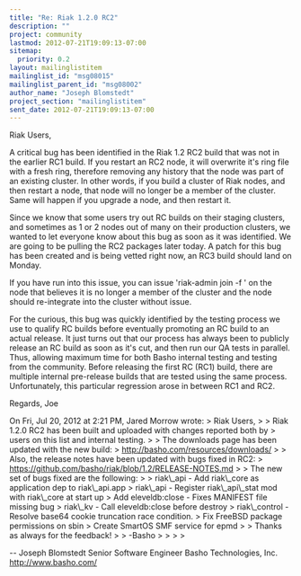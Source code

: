 ```yaml
---
title: "Re: Riak 1.2.0 RC2"
description: ""
project: community
lastmod: 2012-07-21T19:09:13-07:00
sitemap:
  priority: 0.2
layout: mailinglistitem
mailinglist_id: "msg08015"
mailinglist_parent_id: "msg08002"
author_name: "Joseph Blomstedt"
project_section: "mailinglistitem"
sent_date: 2012-07-21T19:09:13-07:00
---
```



Riak Users,

A critical bug has been identified in the Riak 1.2 RC2 build that was
not in the earlier RC1 build. If you restart an RC2 node, it will
overwrite it's ring file with a fresh ring, therefore removing any
history that the node was part of an existing cluster. In other words,
if you build a cluster of Riak nodes, and then restart a node, that
node will no longer be a member of the cluster. Same will happen if
you upgrade a node, and then restart it.

Since we know that some users try out RC builds on their staging
clusters, and sometimes as 1 or 2 nodes out of many on their
production clusters, we wanted to let everyone know about this bug as
soon as it was identified. We are going to be pulling the RC2 packages
later today. A patch for this bug has been created and is being vetted
right now, an RC3 build should land on Monday.

If you have run into this issue, you can issue 'riak-admin join -f
' on the node that believes it is no longer a
member of the cluster and the node should re-integrate into the
cluster without issue.

For the curious, this bug was quickly identified by the testing
process we use to qualify RC builds before eventually promoting an RC
build to an actual release. It just turns out that our process has
always been to publicly release an RC build as soon as it's cut, and
then run our QA tests in parallel. Thus, allowing maximum time for
both Basho internal testing and testing from the community. Before
releasing the first RC (RC1) build, there are multiple internal
pre-release builds that are tested using the same process.
Unfortunately, this particular regression arose in between RC1 and
RC2.

Regards,
Joe

On Fri, Jul 20, 2012 at 2:21 PM, Jared Morrow  wrote:
&gt; Riak Users,
&gt;
&gt; Riak 1.2.0 RC2 has been built and uploaded with changes reported both by
&gt; users on this list and internal testing.
&gt;
&gt; The downloads page has been updated with the new build:
&gt; http://basho.com/resources/downloads/
&gt;
&gt; Also, the release notes have been updated with bugs fixed in RC2:
&gt; https://github.com/basho/riak/blob/1.2/RELEASE-NOTES.md
&gt;
&gt; The new set of bugs fixed are the following:
&gt;
&gt; riak\\_api - Add riak\\_core as application dep to riak\\_api.app
&gt; riak\\_api - Register riak\\_api\\_stat mod with riak\\_core at start up
&gt; Add eleveldb:close - Fixes MANIFEST file missing bug
&gt; riak\\_kv - Call eleveldb:close before destroy
&gt; riak\\_control - Resolve base64 cookie truncation race condition.
&gt; Fix FreeBSD package permissions on sbin
&gt; Create SmartOS SMF service for epmd
&gt;
&gt; Thanks as always for the feedback!
&gt;
&gt; -Basho
&gt;
&gt;
&gt;
&gt;


-- 
Joseph Blomstedt 
Senior Software Engineer
Basho Technologies, Inc.
http://www.basho.com/

